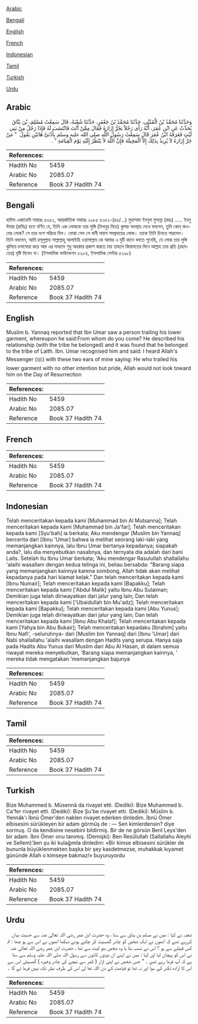 [Arabic](#arabic)

[Bengali](#bengali)

[English](#english)

[French](#french)

[Indonesian](#indonesian)

[Tamil](#tamil)

[Turkish](#turkish)

[Urdu](#urdu)

## Arabic


<div dir="rtl" lang="ar" style={{fontSize:'larger',backgroundColor:'#f8f9fa',padding:20}}>
وَحَدَّثَنَا مُحَمَّدُ بْنُ الْمُثَنَّى، حَدَّثَنَا مُحَمَّدُ بْنُ جَعْفَرٍ، حَدَّثَنَا شُعْبَةُ، قَالَ سَمِعْتُ مُسْلِمَ، بْنَ يَنَّاقَ يُحَدِّثُ عَنِ ابْنِ عُمَرَ، أَنَّهُ رَأَى رَجُلاً يَجُرُّ إِزَارَهُ فَقَالَ مِمَّنْ أَنْتَ فَانْتَسَبَ لَهُ فَإِذَا رَجُلٌ مِنْ بَنِي لَيْثٍ فَعَرَفَهُ ابْنُ عُمَرَ قَالَ سَمِعْتُ رَسُولَ اللَّهِ صلى الله عليه وسلم بِأُذُنَىَّ هَاتَيْنِ يَقُولُ ‏ "‏ مَنْ جَرَّ إِزَارَهُ لاَ يُرِيدُ بِذَلِكَ إِلاَّ الْمَخِيلَةَ فَإِنَّ اللَّهَ لاَ يَنْظُرُ إِلَيْهِ يَوْمَ الْقِيَامَةِ ‏"‏ ‏.‏
</div>
<div style={{backgroundColor:'#f8f9fa',padding:20, marginBottom: 10}}><table> <thead> <tr> <th>References:</th> <th></th> </tr> </thead> <tbody><tr><td>Hadith No</td><td>5459</td></tr><tr><td>Arabic No</td><td>2085.07</td></tr><tr><td>Reference</td><td>Book 37 Hadith 74</td></tr></tbody></table></div>

## Bengali


<div dir="ltr" lang="bn" style={{fontSize:'larger',backgroundColor:'#f8f9fa',padding:20}}>
হাদিস একাডেমি নাম্বারঃ ৫৩৫২, আন্তর্জাতিক নাম্বারঃ ২০৮৫ ৫৩৫২-(৪৫/...) মুহাম্মাদ ইবনুল মুসান্না (রহঃ) ..... ইবনু উমার (রাযিঃ) হতে বর্ণিত যে, তিনি এক লোককে তার লুঙ্গি (টাখনুর নিচে) ঝুলন্ত অবস্থায় দেখে বললেন, তুমি কোন্‌ কওমের লোক? সে তার বংশ পরিচয় দিল। বোঝা গেল সে বানী লায়স সম্প্রদায়ের লোক। তাকে তিনি চিনতে পারলেন। তিনি বললেন, আমি রসূলুল্লাহ সাল্লাল্লাহু আলাইহি ওয়াসাল্লাম কে আমার এ দুটি কানে বলতে শুনেছি, যে লোক তার লুঙ্গি ঝুলিয়ে চলাফেরা করে আর এর মাধ্যমে শুধু অহঙ্কার প্রকাশ করতে চায় তাহলে কিয়ামতের দিনে আল্লাহ তার প্রতি (রহমতের) দৃষ্টি দিবেন না। (ইসলামিক ফাউন্ডেশন ৫২৮৪, ইসলামিক সেন্টার ৫২৯৮)
</div>
<div style={{backgroundColor:'#f8f9fa',padding:20, marginBottom: 10}}><table> <thead> <tr> <th>References:</th> <th></th> </tr> </thead> <tbody><tr><td>Hadith No</td><td>5459</td></tr><tr><td>Arabic No</td><td>2085.07</td></tr><tr><td>Reference</td><td>Book 37 Hadith 74</td></tr></tbody></table></div>

## English


<div dir="ltr" lang="en" style={{fontSize:'larger',backgroundColor:'#f8f9fa',padding:20}}>
Muslim b. Yannaq reported that Ibn Umar saw a person trailing his lower garment, whereupon he said:From whom do you come? He described his relationship (with the tribe he belonged) and it was found that he belonged to the tribe of Laith. Ibn. Umar recognised him and said: I heard Allah's Messenger (ﷺ) with these two ears of mine saying: He who trailed his lower garment with no other intention but pride, Allah would not look toward him on the Day of Resurrection
</div>
<div style={{backgroundColor:'#f8f9fa',padding:20, marginBottom: 10}}><table> <thead> <tr> <th>References:</th> <th></th> </tr> </thead> <tbody><tr><td>Hadith No</td><td>5459</td></tr><tr><td>Arabic No</td><td>2085.07</td></tr><tr><td>Reference</td><td>Book 37 Hadith 74</td></tr></tbody></table></div>

## French


<div dir="ltr" lang="fr" style={{fontSize:'larger',backgroundColor:'#f8f9fa',padding:20}}>

</div>
<div style={{backgroundColor:'#f8f9fa',padding:20, marginBottom: 10}}><table> <thead> <tr> <th>References:</th> <th></th> </tr> </thead> <tbody><tr><td>Hadith No</td><td>5459</td></tr><tr><td>Arabic No</td><td>2085.07</td></tr><tr><td>Reference</td><td>Book 37 Hadith 74</td></tr></tbody></table></div>

## Indonesian


<div dir="ltr" lang="id" style={{fontSize:'larger',backgroundColor:'#f8f9fa',padding:20}}>
Telah menceritakan kepada kami [Muhammad bin Al Mutsanna]; Telah menceritakan kepada kami [Muhammad bin Ja'far]; Telah menceritakan kepada kami [Syu'bah] ia berkata; Aku mendengar [Muslim bin Yannaq] bercerita dari [Ibnu 'Umar] bahwa ia melihat seorang laki-laki yang memanjangkan kainnya, lalu Ibnu Umar bertanya kepadanya; siapakah anda?, lalu dia menyebutkan nasabnya, dan ternyata dia adalah dari bani Laits. Setelah itu Ibnu Umar berkata; 'Aku mendengar Rasulullah shallallahu 'alaihi wasallam dengan kedua telinga ini, beliau bersabda: "Barang siapa yang memanjangkan kainnya karena sombong, Allah tidak akan melihat kepadanya pada hari kiamat kelak." Dan telah menceritakan kepada kami [Ibnu Numair]; Telah menceritakan kepada kami [Bapakku]; Telah menceritakan kepada kami ['Abdul Malik] yaitu Ibnu Abu Sulaiman; Demikian juga telah diriwayatkan dari jalur yang lain; Dan telah menceritakan kepada kami ['Ubaidullah bin Mu'adz]; Telah menceritakan kepada kami [Bapakku]; Telah menceritakan kepada kami [Abu Yunus]; Demikian juga telah diriwayatkan dari jalur yang lain; Dan telah menceritakan kepada kami [Ibnu Abu Khalaf]; Telah menceritakan kepada kami [Yahya bin Abu Bukair]; Telah menceritakan kepadaku [Ibrahim] yaitu Ibnu Nafi', -seluruhnya- dari [Muslim bin Yannaq] dari [Ibnu 'Umar] dari Nabi shallallahu 'alaihi wasallam dengan Hadits yang serupa. Hanya saja pada Hadits Abu Yunus dari Muslim dari Abu Al Hasan, di dalam semua riwayat mereka menyebutkan, 'Barang siapa memanjangkan kainnya, ' mereka tidak mengatakan 'memanjangkan bajunya
</div>
<div style={{backgroundColor:'#f8f9fa',padding:20, marginBottom: 10}}><table> <thead> <tr> <th>References:</th> <th></th> </tr> </thead> <tbody><tr><td>Hadith No</td><td>5459</td></tr><tr><td>Arabic No</td><td>2085.07</td></tr><tr><td>Reference</td><td>Book 37 Hadith 74</td></tr></tbody></table></div>

## Tamil


<div dir="ltr" lang="ta" style={{fontSize:'larger',backgroundColor:'#f8f9fa',padding:20}}>

</div>
<div style={{backgroundColor:'#f8f9fa',padding:20, marginBottom: 10}}><table> <thead> <tr> <th>References:</th> <th></th> </tr> </thead> <tbody><tr><td>Hadith No</td><td>5459</td></tr><tr><td>Arabic No</td><td>2085.07</td></tr><tr><td>Reference</td><td>Book 37 Hadith 74</td></tr></tbody></table></div>

## Turkish


<div dir="ltr" lang="tr" style={{fontSize:'larger',backgroundColor:'#f8f9fa',padding:20}}>
Bize Muhammed b. Müsennâ da rivayet etti. (Dediki): Bize Muhammed b. Ca'fer rivayet etti. (Dediki): Bize Şu'be rivayet etti. (Dediki): Müslim b. Yennâk'ı İbnü Ömer'den naklen rivayet ederken dinledim. İbnü Ömer elbisesini sürükleyen bir adam görmüş de : — Sen kimlerdensin? diye sormuş. O da kendisine nesebini bildirmiş. Bir de ne görsün Benî Leys'den bir adam. İbni Ömer onu tanımış. (Demişki): Ben Resûlullah (Sallallahu Aleyhi ve Sellem)'âen şu iki kulağımla dinledim: «Bir kimse elbisesini sürükler de bununla büyüklenmekten başka bir şey kasdetmezse, muhakkak kıyamet gününde Allah o kimseye bakmaz!» buyuruyordu
</div>
<div style={{backgroundColor:'#f8f9fa',padding:20, marginBottom: 10}}><table> <thead> <tr> <th>References:</th> <th></th> </tr> </thead> <tbody><tr><td>Hadith No</td><td>5459</td></tr><tr><td>Arabic No</td><td>2085.07</td></tr><tr><td>Reference</td><td>Book 37 Hadith 74</td></tr></tbody></table></div>

## Urdu


<div dir="rtl" lang="ur" style={{fontSize:'larger',backgroundColor:'#f8f9fa',padding:20}}>
شعبہ نے کہا : میں نے مسلم بن یناق سے سنا ، وہ حضرت ابن عمر رضی اللہ تعالیٰ عنہ سے حدیث بیان کررہے تھے کہ انھوں نے ایک شخص کو چادر گھسیٹ کر چلتے ہوئے دیکھا انھوں نے اس سے پو چھا : تم کس قبیلے سے ہو ؟ اس نے نسب بتا یا وہ شخص بنو لیث سے تھا ، حضرت ابن عمر رضی اللہ تعالیٰ عنہ نے اس کو پہچان لیا اور کہا : میں نے اپنے ان دونوں کانوں سے رسول اللہ صلی اللہ علیہ وسلم سے سنا ہے کہ آپ فرما رہے تھے ۔ " جس شخص نے اپنی ازار ( کمر سے نیچے کی چادر وغیرہ ) گھسیٹی اس سے اس کا ارادہ تکبر کے سوا اور نہ تھا تو قیامت کے دن اللہ تعا لیٰ اس کی طرف نظر تک نہیں فرما ئے گا ۔
</div>
<div style={{backgroundColor:'#f8f9fa',padding:20, marginBottom: 10}}><table> <thead> <tr> <th>References:</th> <th></th> </tr> </thead> <tbody><tr><td>Hadith No</td><td>5459</td></tr><tr><td>Arabic No</td><td>2085.07</td></tr><tr><td>Reference</td><td>Book 37 Hadith 74</td></tr></tbody></table></div>